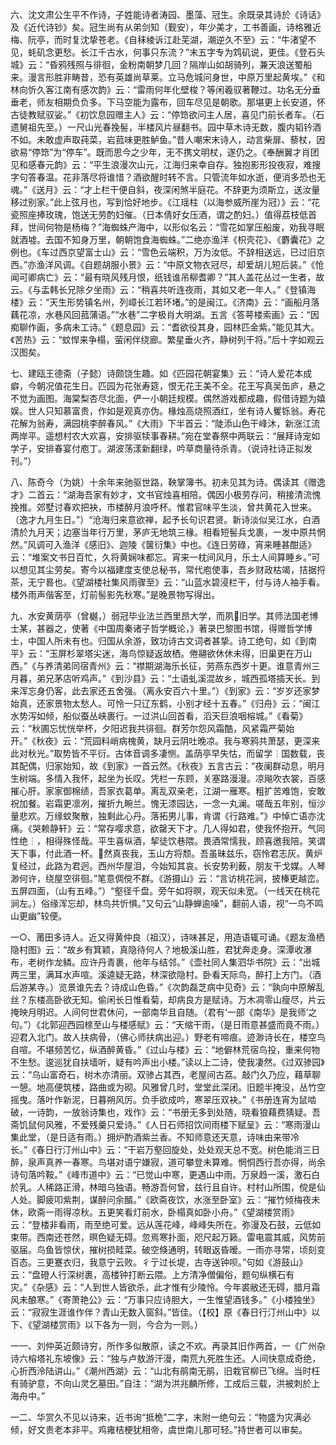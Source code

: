 <!-- { "loadSidebar": true } -->
六、沈文肃公生平不作诗，子姓能诗者涛园、墨藻、冠生。余既录其诗於《诗话》及《近代诗钞》矣。冠生尚有从弟剑知（觐安），年少美才，工书善画，诗格雅近梅、阮亭，而时复沈挚苍老。《自秣棱诉江赴芜湖，潮逆久不至》云：“牛渚望不见，蚝矶念更愁。长江千古水，何事只东流？”末五字专为鸩矶说，更佳。《登石头城》云：“昏鸦残照与徘徊，金粉南朝梦几回？隔岸山如胡骑列，兼天浪送蜀船来。漫言形胜非畴昔，恐有英雄尚草莱。立马危城问身世，中原万里起黄埃。”《和林向忻久客江南有感次韵》云：“雷雨何年化壁梭？等闲羲驭著鞭过。功名无分垂垂老，师友相期负负多。下马空能为露布，回车尽见是朝歌。那堪更上长安道，怀古徒教赋驭娑。”《初饮息园赠主人》云：“停筇欲问主人居，喜见门前长者车。（石遗舅祖先至。）一尺山光春挽髻，半楼风片昼翻书。园中草木诗无数，腹内韬钤酒不如。未敢虚声取莼菜，岩菰味更胜鲈鱼。”昔人嘲宋末诗人，动言柴扉、藜杖，因欲易“停筇”为“停车”。既而思今之少年，无不携文明杖，遂仍之。《奉酬翼才肖团见和感春元韵》云：“平生浪漫次山元，江海归来幸自存。独抱影形投夜寂，难搜字句答春温。花非落尽将谁惜？酒欲醒时转不言。只管流年如水逝，便消多恐也无魂。”《送月》云：“才上栏干便自斜，夜深闲煞半庭花。不辞更为须斯立，送汝量移过别家。”此上弦月也，写到恰好地步。《江瑶柱（以海参威所崖为冠）》云：“花瓷照座捧玫瑰，饱送无劳酌妇催。（日本倩好女压酒，谓之酌妇。）值得荔枝低首拜，世间何物是杨梅？”海蜘蛛产海中，以形似名云：“雪花如掌压船废，劝我寻眠就酒墟。去国不知身万里，朝朝饱食海蜘蛛。”二绝亦渔洋《枳壳花》、《麝囊花》之例也。《车过西京望富士山》云：“雪色云端积，万为汝低。不辞相送远，已过旧京西。”亦渔洋风调。《自题胡服小景》云：“中原文物衣冠尽，却爱胡儿短后装。”《怆闻可卿病亡》云：“最有晓风残月恨，纸钱谁吊柳耆卿？”其人盖花丛过一生者，故云。《与盂韩长兄除夕坐雨》云：“稍喜共听连夜雨，其如又老一年人。”《登镇海楼》云：“天生形势镇名州，列嶂长江若环堵。”的是闽江。《济南》云：“画船月落藕花凉，水巷风回菰蒲语。”“水巷”二字极肖大明湖。五言《答萼楼索画》云：“因痴聊作画，多病未工诗。”《题息园》云：“耆欲役其身，园林匹金紫。”能见其大。《苦热》云：“蚊悍来争榻，萤闲伴绕廊。繁星垂火齐，静树列干将。”后十字如观云汉图矣。

七、建瓯王德斋（子懿）诗颇饶生趣。如《匹园花朝宴集》云：“诗人爱花本成癖，今朝况值花生日。匹园为花张寿筵，恨无花王美不全。花王写真吴缶庐，悬之不觉为画图。海棠梨杏尽北面，俨一小朝廷规模。偶然游戏都成趣，假借诗题为嬉娱。世人只知慕富贵，作如是观真亦伪。椽烛高烧照酒红，坐有诗人矍铄翁。寿花花解为翁寿，满园桃李醉春风。”《大雨》下半首云：“陡添山色干峰沐，新涨江流两岸平。遥想村农大欢喜，安排驱犊事春耕。”宛在堂春祭中两联云：“展拜诗宠如学子，安排春宴付庖丁。湖波荡漾新翻绿，吟草商量待杀青。（说诗社诗正拟发刊。”）

八、陈奇今（为姚）十余年来驰驱世路，鞅掌簿书。初未见其为诗。偶读其《赠逸才》二首云：“湖海吾家有妙才，文书官烛喜相陪。偶因小极劳存问，稍接清流愧挽推。郊墅讨春欢把袂，市楼醉月浪呼杯。惟君官味平生淡，曾共黄花入世来。（逸才九月生日。”）“沧海归来意欲禅，起予长句识君贤。新诗淡似吴江水，白酒清於九月天；边塞当年行万里，茅庐无地筑三椽。相看短髻兵戈裹，一发中原共惘然。”风调可入渔洋《感旧》、迦陵《箧衍集》中也。《连日劳碌，宵来睡甚酣适》云：“堆案文书日百忙，久将黄娴味都忘。宵来一枕间风月，乐土人间算睡乡。”可以想见其尘劳矣。寄今以福建度支使总秘书，常代庖使事，吾乡财政枯竭，拮据捋茶，无宁晷也。《望湖楼社集风雨骤至》云：“山蓝水碧浸栏干，付与诗人袖手看。楼外雨声偕客至，灯前髻影先秋寒。”是晚景物写得出。

九、水安黄荫亭（曾樾，）弱冠毕业法兰西里昂大学，而夙旧学。其师法国老博士某，甚器之，使著《中国周秦诸子哲学概论，》著录巴黎图书馆，得赠哲学博士，中国人所未有也。归国从余游，致功诗古文词者甚挚。诗工绝句，如《到南平》云：“玉屏杉翠塔尖迷，海鸟惊疑返故栖。倦翮欲休休未得，旧巢更在万山西。”《与养清弟同宿青州》云：“襟期湖海乐长征，劳燕东西岁十更。谁意青州三月暮，弟兄茅店听鸡声。”《到沙县》云：“土语虬溪混故乡，城西孤塔插天长。到来浑忘身仍客，此去家还五舍强。（离永安百六十里。”）《到家》云：“岁岁还家梦始真，还家景物太愁人。可怜一只辽东鹤，小别才经十五春。”《归舟》云：“闽江水势泻如倾，船似蚕丛峡裹行。一过洪山回首看，滔天巨浪咽榕城。”《看菊》云：“秋圃忘忧恍举杯，夕阳迟我共徘徊。群芳尔怨风霜酷，风紧霜严菊始开。”《秋夜》云：“荒园料峭病槐黄，缺月云阴吐晚凉。我与寒鸦共萧瑟，更深来此对秋光。”取势皆不平衍。古体音调多凄恻。盖荫亭早失怙，而留学┆国数载，丧其配偶，归家始知，故《到家》一首云然。《秋夜》五言古云：“夜阑群动息，明月生树端。多情入我怀，起坐为长叹。凭栏一东顾，关塞路漫漫。凉飚吹衣裳，百感摧心肝。家家御棉绩，吾家衣葛单。离乱双亲老，江湖一雁寒。粗扩苦难饱，安敢祝加餐。岩霜更凛冽，摧折九畹兰。愧无漆园达，一念一丸澜。嗟哉五年别，恒沙量悲欢。万缘蚊聚散，独剩此心丹。落拓男儿事，肯谓《行路难。”》中悼亡语亦沈痛。《哭赖静轩》云：“常存嘤求意，欲罄天下才。几人得如君，使我怀抱开。气同性绝┆，相得殊怪哉。平生喜纵酒，挈徒饮巷隈。畏酒常懦我，顾喜邀我陪。笑谓天下事，付此酒一杯。然真丧我，玉山方将颓。吾虽昧兹乐，窃怜君志灰。黄炉复经过，此路为君迥。西州华屋泪，今始知其哀。长安势利薮，朋友干戈媒。人琴渺何许，绕屋空徘徊。”笔意倜傥不群。《游摄山》云：“言访桃花涧，披榛更越峦。五屏四面，（山有五峰。”）“壑径千盘。旁午如将暝，观天似未宽。（一线天在桃花涧左。）俗缘浑忘却，林鸟共忻惧。”又句云“山静蝉逾噪”，翻前人语，视“一鸟不鸣山更幽”较便。

一○、莆田多诗人。近又得黄仲良（祖汉），诗味甚足，用造语辄可诵。《题友渔栖隐村图》云：“故乡有箕颖，真隐待何人？地极溪山胜，君犹奔走身。深潭收瀑布，老树作龙鳞。应许丹青裹，他年与结邻。”《壶社同人集泗华书院》云：“出城两三里，满耳水声喧。溪逵疑无路，林深欲隐村。卧看天际鸟，醉打上方门。（酒后游某寺。）览景谁先去？诗成山色昏。”《次韵磊芝病中见奇》云：“孰向中原解乱丝？东楼高卧欲无知。偷闲长日惟看菊，却病良方是赋诗。万木凋零山瘦尽，片云掩映月明迟。人间何世君休问，一部南华且自随。（君有‘一部《南华》是我师’之句。”）《北郭迎西园榇至山与楼感赋》云：“天缩干雨，（是日雨意甚盛而竟不雨。）迎君入北门。故人扶病骨，（佛心师扶病出迎。）野老有啼痕。迹渺诗长在，楼空鸟自喧。不堪频苦忆，纵酒醉黄昏。”《过山与楼》云：“地僻林荒宿鸟投，重来何物不生愁。逡巡犹自扶墙听，疑有吟声出小楼。”读以上二诗，使我凄然。《过双骖园》云：“乌山富奇石，树木亦清丽。双骖占其西，老屋间古荔。敲门久乃应，藉草聊一憩。地高便筑楼，路曲或为砌。风雅曾几时，堂堂此深闭。旧题半掩没，丛竹空摇曳。落叶作新泥，日暮朔风厉。负手欲成吟，寒翠压双袂。”《书册连宵为鼠啮破，一诗韵，一放翁诗集也，戏作》云：“书册无多到处随，晓看狼藉费猜疑。吾斋饥鼠何风雅，不爱残羹只爱诗。”《人日石师招饮间雨楼下赋呈》云：“寒雨漫山集此堂，（是日适有雨。）拥炉酌酒紫兰香。不知师意还天意，诗味由来带冷长。”《春日行汀州山中》云：“干岩万壑回旋处，处处观天总不宽。树色能消三日醉，泉声真养一春寒。鸟堪对语宁嫌寂，道可攀登未算难。惘恫西行吾亦得，尚余诗句落吟鞍。”《峰市道中》云：“已觉山中寒，更遇山中雨。万泉趋一溪，激石白於乳。人稀路正滑，林暗乌独语。畅游吾何曾，兹行且自许。村村山所围，傥是仙人处。脚疲叩紫荆，谋醉问余醑。”《欧斋夜饮，水涨至卧室》云：“摧竹倾梅夜未休，欧斋一雨得凉秋。五更笑看灯前水，卧榻真如卧小舟。”《望湖楼赏雨》云：“登楼非看雨，雨至绝可爱。远从莲花峰，峰峰失所在。弥漫及石鼓，云低如束带。西南还苍然，暝色疑无碍。忽焉寒扑面，咫尺起万籁。雷电震其威，风势前驱届。鸟鱼皆惊伏，摧树损畦菜。破空倏通明，转眼返昏暧。一雨亦寻常，顷刻变百态。三更蹇衣归，我意宁云败。彳亍过长堤，古寺送钟呗。”句如《游鼓山》云：“盘磴人行深树裹，高楼钟打断云隈。上方清净僧偏俗，题句纵横石有灾。”《杂感》云：“人到世人皆欲杀，此才惟有少陵怜。今年裘敝还无碍，腊月霜风未酿寒。”《寄萧艳公》云：“万事只应诗胆大，一生惟望酒钱多。”《小楼独坐》云：“寂寂生涯谁作伴？青山无数入窗斜。”皆佳。（【校】原《春日行汀州山中》以下、《望湖楼赏雨》以下各为一则，今合为一则。）

一一、刘仲英近颇诗穷，所作多似散原，读之不欢。再录其旧作两首，一《广州杂诗六榕塔礼东坡像》云：“独与卢敖游汗漫，南荒九死胜生还。人间快意成奇绝，心折西泠陆讲山。”《潮州西湖》云：“山北有鹃南无鹃，旧栽官柳已飞绵。当时枉有骑驴意，不向山灵乞墓田。”自注：“湖为洪兆麟所修，工成后三载，洪被刺於上海舟中。”

一二、华赏久不见以诗来，近书询“抵桅”二字，末附一绝句云：“物盛为灾满必倾，好文贵老本非平。鸡雍桔梗犹相帝，虞世南儿那可轻。”持世者可以审矣。

